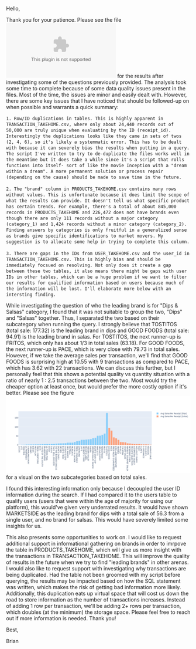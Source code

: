 Hello,

Thank you for your patience. Please see the file ![exercise_results.xlsx](./exercise_results.xlsx) for the results after investigating some of the questions previously provided. The analysis took some time to complete because of some data quality issues present in the files. Most of the time, the issues are minor and easily dealt with. However, there are some key issues that I have noticed that should be followed-up on when possible and warrants a quick summary:

    1. Row/ID duplications in tables. This is highly apparent in TRANSACTION_TAKEHOME.csv, where only about 24,440 records out of 50,000 are truly unique when evaluating by the ID (receipt_id). Interestingly the duplications looks like they came in sets of twos (2, 4, 6), so it's likely a systemmatic error. This has to be dealt with because it can severely bias the results when putting in a query. The script I've written to try to de-duplicate the files works well in the meantime but it does take a while since it's a script that rolls functions into itself- sort of like the movie Inception with a "dream within a dream". A more permanent solution or process repair (depending on the cause) should be made to save time in the future. 
   
    2. The "brand" column in PRODUCTS_TAKEHOME.csv contains many rows without values. This is unfortunate because it does limit the scope of what the results can provide. It doesn't tell us what specific product has certain trends. For example, there's a total of about 845,000 records in PRODUCTS_TAKEHOME and 226,472 does not have brands even though there are only 111 records without a major category (category_1) and 1,424 records without a minor category (category_2). Finding answers by categories is only fruitful in a generalized sense as brands give specific identifications to market movers. My suggestion is to allocate some help in trying to complete this column. 

    3. There are gaps in the IDs from USER_TAKEHOME.csv and the user_id in TRANSACTION_TAKEHOME.csv. This is highly bias and should be immediately focsued on resolving. Not only does it create a gap between these two tables, it also means there might be gaps with user IDs in other tables, which can be a huge problem if we want to filter our results for qualified information based on users because much of the information will be lost. I'll elaborate more below with an intersting finding. 

While investigating the question of who the leading brand is for "Dips & Salsas" category, I found that it was not suitable to group the two, "Dips" and "Salsas" together. Thus, I separated the two based on their subcategory when running the query. I strongly believe that TOSTITOS (total sale: 177.32) is the leading brand in dips and GOOD FOODS (total sale: 94.91) is the leading brand in salas. For TOSTITOS, the next runner-up is FRITOS, which only has about 1/3 in total sales (63.18). For GOOD FOODS, the next runner-up is PACE, which is very close with 79.73 in total sales. However, if we take the average sales per transaction, we'll find that GOOD FOODS is surprising high at 10.55 with 9 transactions as compared to PACE, which has 3.62 with 22 transactions. We can discuss this further, but I personally feel that this shows a potential quality vs quantity situation with a ratio of nearly 1 : 2.5 transactions between the two. Most would try the cheaper option at least once, but would prefer the more costly option if it's better. Please see the figure ![here](./img_q2_open_ended.png) for a visual on the two subcategories based on total sales.

I found this interesting information only because I decoupled the user ID information during the search. If I had compared it to the users table to qualify users (users that were within the age of majority for using our platform), this would've given very underrated results. It would have shown MARKETSIDE as the leading brand for dips with a total sale of 56.3 from a single user, and no brand for salsas. This would have severely limited some insights for us.

This also presents some opportunities to work on. I would like to request additional support in informational gathering on brands in order to imrpove the table in PRODUCTS_TAKEHOME, which will give us more insight with the transactions in TRANSACTION_TAKEHOME. This will improve the quality of results in the future when we try to find "leading brands" in other arenas. I would also like to request support with investigating why transactions are being duplicated. Had the table not been groomed with my script before querying, the results may be impacted based on how the SQL statement was written, which makes the risk of getting bad information more likely. Additionally, this duplication eats up virtual space that will cost us down the road to store information as the number of transactions increases. Instead of adding 1 row per transaction, we'll be adding 2+ rows per transaction, which doubles (at the minimum) the storage space. Please feel free to reach out if more information is needed. Thank you!

Best,

Brian